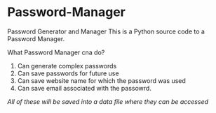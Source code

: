# Password-Manager
Password Generator and Manager
This is a Python source code to a Password Manager.

What Password Manager cna do?
1. Can generate complex passwords
2. Can save passwords for future use
3. Can save website name for which the password was used
4. Can save email associated with the passowrd.

*All of these will be saved into a data file where they can be accessed*
